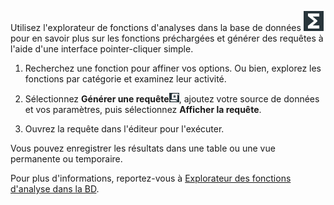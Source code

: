 Utilisez l'explorateur de fonctions d'analyses dans la base de données ![SQL editor icon](Images/vxh1684731330989.svg) pour en savoir plus sur les fonctions préchargées et générer des requêtes à l'aide d'une interface pointer-cliquer simple.

1.  Recherchez une fonction pour affiner vos options. Ou bien, explorez les fonctions par catégorie et examinez leur activité.

2.  Sélectionnez **Générer une requête**![Build query icon](Images/nsa1692141328702.png), ajoutez votre source de données et vos paramètres, puis sélectionnez **Afficher la requête**.

3.  Ouvrez la requête dans l'éditeur pour l'exécuter.

Vous pouvez enregistrer les résultats dans une table ou une vue permanente ou temporaire.

Pour plus d'informations, reportez-vous à [Explorateur des fonctions d'analyse dans la BD](https://docs.teradata.com/access/sources/dita/topic?dita:topicPath=vot1684158652679.dita&utm_source=console&utm_medium=iph).
